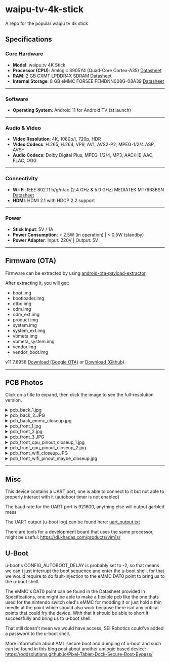 # waipu-tv-4k-stick
A repo for the popular waipu tv 4k stick

## Specifications
### Core Hardware
* **Model**: waipu.tv 4K Stick
* **Processor (CPU)**: Amlogic S905Y4 (Quad-Core Cortex-A35) [Datasheet](https://dl.khadas.com/products/vim1s/datasheet/amlogic_s905y4_datasheet_v0.7.pdf)
* **RAM**: 2 GB CXMT LPDDR4X SDRAM [Datasheet](https://lcsc.com/datasheet/lcsc_datasheet_2410121605_CXMT-CXDB4CBAM-MK-A_C20598565.pdf)
* **Internal Storage**: 8 GB eMMC FORSEE FEMDNN008G-08A39 [Datasheet](https://jlcpcb.com/api/file/downloadByFileSystemAccessId/8588886680569065472)

---

### Software
* **Operating System**: Android 11 for Android TV (at launch)

---

### Audio & Video
* **Video Resolution**: 4K, 1080p/i, 720p, HDR
* **Video Codecs**: H.265, H.264, VP9, AV1, AVS2-P2, MPEG-1/2/4 ASP, AVS+
* **Audio Codecs**: Dolby Digital Plus, MPEG-1/2/4, MP3, AAC/HE-AAC, FLAC, OGG

---

### Connectivity
* **Wi-Fi**: IEEE 802.11 b/g/n/ac (2.4 GHz & 5.0 GHz) MEDIATEK MT7663BSN [Datasheet](https://mediatek-marketing.files.svdcdn.com/production/documents/MT7663BSN-Datasheet-Brief_v1.3.pdf?dm=1714749331)
* **HDMI**: HDMI 2.1 with HDCP 2.2 support

---

### Power
* **Stick Input**: 5V / 1A
* **Power Consumption**: < 2.5W (in operation) | < 0.5W (standby)
* **Power Adapter**: Input: 220V | Output: 5V

---

## Firmware (OTA)

Firmware can be extracted by using [android-ota-payload-extractor](https://github.com/tobyxdd/android-ota-payload-extractor).

After extracting it, you will get:

* boot.img
* bootloader.img
* dtbo.img
* odm.img
* odm_ext.img
* product.img
* system.img
* system_ext.img
* vbmeta.img
* vbmeta_system.img
* vendor.img
* vendor_boot.img

v11.7.6958 [Download (Google OTA)](https://android.googleapis.com/packages/ota-api/package/7c929e57d44207cd4065a12f26aa6fb301cc1e30.zip) or [Download (Github)](https://github.com/Wapitiii/waipu-tv-4k-stick/releases/tag/v11.7.6958)

---

## PCB Photos

Click on a title to expand, then click the image to see the full-resolution version.

<details>
  <summary>pcb_back_1.jpg</summary>
  <a href="/pcb-photos/pcb_back_1.jpg"><img src="/pcb-photos/pcb_back_1.jpg" alt="PCB Back 1" width="400"></a>
</details>
<details>
  <summary>pcb_back_2.JPG</summary>
  <a href="/pcb-photos/pcb_back_2.JPG"><img src="/pcb-photos/pcb_back_2.JPG" alt="PCB Back 2" width="400"></a>
</details>
<details>
  <summary>pcb_back_emmc_closeup.jpg</summary>
  <a href="/pcb-photos/pcb_back_emmc_closeup.jpg"><img src="/pcb-photos/pcb_back_emmc_closeup.jpg" alt="PCB eMMC Closeup" width="400"></a>
</details>
<details>
  <summary>pcb_front_1.jpg</summary>
  <a href="/pcb-photos/pcb_front_1.jpg"><img src="/pcb-photos/pcb_front_1.jpg" alt="PCB Front 1" width="400"></a>
</details>
<details>
  <summary>pcb_front_2.jpg</summary>
  <a href="/pcb-photos/pcb_front_2.jpg"><img src="/pcb-photos/pcb_front_2.jpg" alt="PCB Front 2" width="400"></a>
</details>
<details>
  <summary>pcb_front_3.JPG</summary>
  <a href="/pcb-photos/pcb_front_3.JPG"><img src="/pcb-photos/pcb_front_3.JPG" alt="PCB Front 3" width="400"></a>
</details>
<details>
  <summary>pcb_front_cpu_pinout_closeup_1.jpg</summary>
  <a href="/pcb-photos/pcb_front_cpu_pinout_closeup_1.jpg"><img src="/pcb-photos/pcb_front_cpu_pinout_closeup_1.jpg" alt="CPU Pinout Closeup 1" width="400"></a>
</details>
<details>
  <summary>pcb_front_cpu_pinout_closeup_2.jpg</summary>
  <a href="/pcb-photos/pcb_front_cpu_pinout_closeup_2.jpg"><img src="/pcb-photos/pcb_front_cpu_pinout_closeup_2.jpg" alt="CPU Pinout Closeup 2" width="400"></a>
</details>
<details>
  <summary>pcb_front_wifi_closeup.JPG</summary>
  <a href="/pcb-photos/pcb_front_wifi_closeup.JPG"><img src="/pcb-photos/pcb_front_wifi_closeup.JPG" alt="WIFI Closeup" width="400"></a>
</details>
<details>
  <summary>pcb_front_wifi_pinout_maybe_closeup.jpg</summary>
  <a href="/pcb-photos/pcb_front_wifi_pinout_maybe_closeup.jpg"><img src="/pcb-photos/pcb_front_wifi_pinout_maybe_closeup.jpg" alt="WIFI Pinout Maybe Closeup" width="400"></a>
</details>

---

## Misc

This device contains a UART port, one is able to connect to it but not able to properly interact with it (autoboot timer is not enabled)

The baud rate for the UART port is 921600, anything else will output garbled mess

The UART output (u-boot log) can be found here: [uart_output.txt](/uart/uart_output.txt)

There are tools for a development board that uses the same processor, might be useful: https://dl.khadas.com/products/vim1s/

## U-Boot

u-boot's CONFIG_AUTOBOOT_DELAY is probably set to -2, so that means we can't just interrupt the boot sequence and enter the u-boot shell, for that we would require to do fault-injection to the eMMC DAT0 point to bring us to the u-boot shell.

The eMMC's DAT0 point can be found in the Datasheet provided in Specifications, one might be able to make a flexible pcb like the one thats used for the nintendo switch oled's eMMC for modding it or just hold a thin needle at the point which should also work because there isnt any critical points that could fry the device. With that it should be able to short it successfully and bring us to u-boot shell.

That still doesn't mean we would have access, SEI Robotics could've added a password to the u-boot shell.

More information about AML secure boot and dumping of u-boot and such can be found in this blog post about another amlogic based device: https://oddsolutions.github.io/Pixel-Tablet-Dock-Secure-Boot-Bypass/
